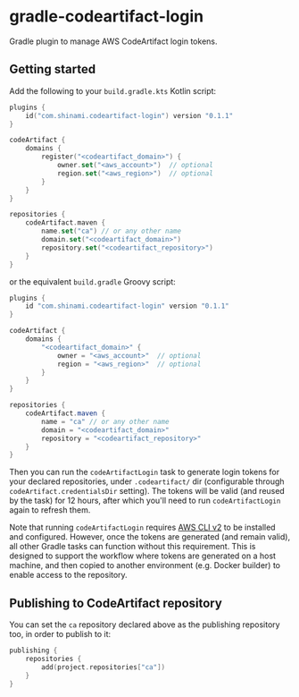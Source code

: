 # gradle-codeartifact-login

Gradle plugin to manage AWS CodeArtifact login tokens.

## Getting started

Add the following to your `build.gradle.kts` Kotlin script:

```kotlin
plugins {
    id("com.shinami.codeartifact-login") version "0.1.1"
}

codeArtifact {
    domains {
        register("<codeartifact_domain>") {
            owner.set("<aws_account>")  // optional
            region.set("<aws_region>")  // optional
        }
    }
}

repositories {
    codeArtifact.maven {
        name.set("ca") // or any other name
        domain.set("<codeartifact_domain>")
        repository.set("<codeartifact_repository>")
    }
}
```

or the equivalent `build.gradle` Groovy script:

```groovy
plugins {
    id "com.shinami.codeartifact-login" version "0.1.1"
}

codeArtifact {
    domains {
        "<codeartifact_domain>" {
            owner = "<aws_account>"  // optional
            region = "<aws_region>"  // optional
        }
    }
}

repositories {
    codeArtifact.maven {
        name = "ca" // or any other name
        domain = "<codeartifact_domain>"
        repository = "<codeartifact_repository>"
    }
}
```

Then you can run the `codeArtifactLogin` task to generate login tokens for your declared repositories, under `.codeartifact/` dir (configurable through `codeArtifact.credentialsDir` setting).
The tokens will be valid (and reused by the task) for 12 hours, after which you'll need to run `codeArtifactLogin` again to refresh them.

Note that running `codeArtifactLogin` requires [AWS CLI v2](https://docs.aws.amazon.com/cli/latest/userguide/getting-started-install.html) to be installed and configured.
However, once the tokens are generated (and remain valid), all other Gradle tasks can function without this requirement.
This is designed to support the workflow where tokens are generated on a host machine, and then copied to another environment (e.g. Docker builder) to enable access to the repository.

## Publishing to CodeArtifact repository

You can set the `ca` repository declared above as the publishing repository too, in order to publish to it:

```kotlin
publishing {
    repositories {
        add(project.repositories["ca"])
    }
}
```
